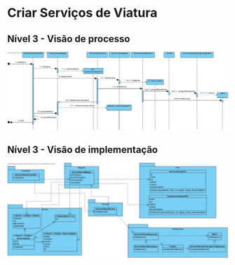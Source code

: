 # Criar Serviços de Viatura

## Nível 3 - Visão de processo

![CriarServicosViatura](CriarServicosViaturaSD.jpg)



## Nível 3 - Visão de implementação

![CriarServicosViatura](CriarServicosViaturaCD.jpg)